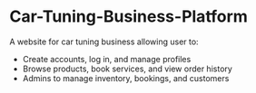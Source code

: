 # Car-Tuning-Business-Platform
A website for car tuning business allowing user to:
- Create accounts, log in, and manage profiles
- Browse products, book services, and view order history
- Admins to manage inventory, bookings, and customers
